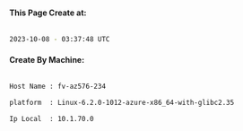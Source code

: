 
   
#### This Page Create at:

```bash

2023-10-08 - 03:37:48 UTC

```

#### Create By Machine:

```bash

Host Name : fv-az576-234

platform  : Linux-6.2.0-1012-azure-x86_64-with-glibc2.35

Ip Local  : 10.1.70.0

```

